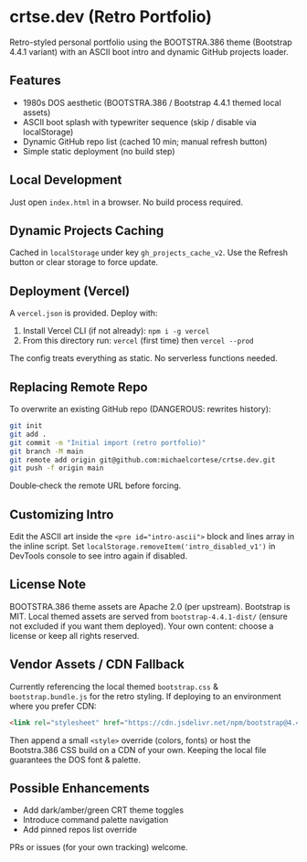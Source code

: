 # crtse.dev (Retro Portfolio)

Retro-styled personal portfolio using the BOOTSTRA.386 theme (Bootstrap 4.4.1 variant) with an ASCII boot intro and dynamic GitHub projects loader.

## Features
- 1980s DOS aesthetic (BOOTSTRA.386 / Bootstrap 4.4.1 themed local assets)
- ASCII boot splash with typewriter sequence (skip / disable via localStorage)
- Dynamic GitHub repo list (cached 10 min; manual refresh button)
- Simple static deployment (no build step)

## Local Development
Just open `index.html` in a browser. No build process required.

## Dynamic Projects Caching
Cached in `localStorage` under key `gh_projects_cache_v2`. Use the Refresh button or clear storage to force update.

## Deployment (Vercel)
A `vercel.json` is provided. Deploy with:

1. Install Vercel CLI (if not already): `npm i -g vercel`
2. From this directory run: `vercel` (first time) then `vercel --prod`

The config treats everything as static. No serverless functions needed.

## Replacing Remote Repo
To overwrite an existing GitHub repo (DANGEROUS: rewrites history):

```bash
git init
git add .
git commit -m "Initial import (retro portfolio)"
git branch -M main
git remote add origin git@github.com:michaelcortese/crtse.dev.git
git push -f origin main
```

Double‑check the remote URL before forcing.

## Customizing Intro
Edit the ASCII art inside the `<pre id="intro-ascii">` block and lines array in the inline script.
Set `localStorage.removeItem('intro_disabled_v1')` in DevTools console to see intro again if disabled.

## License Note
BOOTSTRA.386 theme assets are Apache 2.0 (per upstream). Bootstrap is MIT. Local themed assets are served from `bootstrap-4.4.1-dist/` (ensure not excluded if you want them deployed). Your own content: choose a license or keep all rights reserved.

## Vendor Assets / CDN Fallback
Currently referencing the local themed `bootstrap.css` & `bootstrap.bundle.js` for the retro styling. If deploying to an environment where you prefer CDN:

```html
<link rel="stylesheet" href="https://cdn.jsdelivr.net/npm/bootstrap@4.4.1/dist/css/bootstrap.min.css">
```

Then append a small `<style>` override (colors, fonts) or host the Bootstra.386 CSS build on a CDN of your own. Keeping the local file guarantees the DOS font & palette.

## Possible Enhancements
- Add dark/amber/green CRT theme toggles
- Introduce command palette navigation
- Add pinned repos list override

PRs or issues (for your own tracking) welcome.
